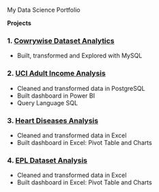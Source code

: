 My Data Science Portfolio

**Projects**
### 1. [Cowrywise Dataset Analytics](https://github.com/Oyekem/DataAnalytics-Assessment)
- Built, transformed and Explored with MySQL

### 2. [UCI Adult Income Analysis](https://github.com/Oyekem/First)
- Cleaned and transformed data in PostgreSQL
- Built dashboard in Power BI
- Query Language SQL

### 3. [Heart Diseases Analysis](https://github.com/Oyekem/Excel-Analytics-2---Heart-Disease)
- Cleaned and transformed data in Excel
- Built dashboard in Excel: Pivot Table and Charts

### 4. [EPL Dataset Analysis](https://github.com/Oyekem/Excel-Analytics-01)
- Cleaned and transformed data in Excel
- Built dashboard in Excel: Pivot Table and Charts



